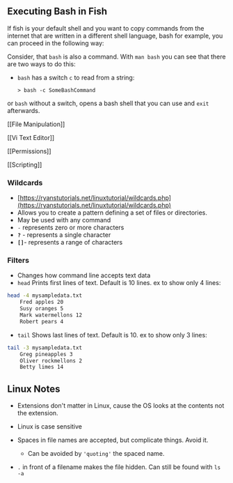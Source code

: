 ## Executing Bash in Fish

If fish is your default shell and you want to copy commands from the internet that are written in a different shell language, bash for example, you can proceed in the following way:

Consider, that `bash` is also a command. With `man bash` you can see that there are two ways to do this:

-   `bash` has a switch `c` to read from a string:
    
    `> bash -c SomeBashCommand`
    

or `bash` without a switch, opens a bash shell that you can use and `exit` afterwards.




[[File Manipulation]]

[[Vi Text Editor]]

[[Permissions]]

[[Scripting]]

### Wildcards

-   [](https://ryanstutorials.net/linuxtutorial/wildcards.php)[https://ryanstutorials.net/linuxtutorial/wildcards.php](https://ryanstutorials.net/linuxtutorial/wildcards.php)
-   Allows you to create a pattern defining a set of files or directories.
-   May be used with any command
-   `-` represents zero or more characters
-   **`?`** - represents a single character
-   **`[]`**- represents a range of characters

### Filters

-   Changes how command line accepts text data
-   `head` Prints first lines of text. Default is 10 lines. ex to show only 4 lines:

```bash
head -4 mysampledata.txt
	Fred apples 20
	Susy oranges 5
	Mark watermellons 12
	Robert pears 4
```

-   `tail` Shows last lines of text. Default is 10. ex to show only 3 lines:

```bash
tail -3 mysampledata.txt
	Greg pineapples 3
	Oliver rockmellons 2
	Betty limes 14
```

## Linux Notes

-   Extensions don't matter in Linux, cause the OS looks at the contents not the extension.
    
-   Linux is case sensitive
    
-   Spaces in file names are accepted, but complicate things. Avoid it.
    
    -   Can be avoided by `'quoting'` the spaced name.
-   `.` in front of a filename makes the file hidden. Can still be found with `ls -a`
